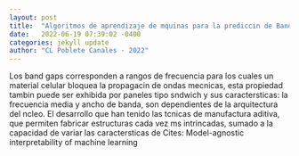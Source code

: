 ```yaml
---
layout: post
title:  "Algoritmos de aprendizaje de mquinas para la prediccin de Band GAPS en paneles tipo sndwich"
date:   2022-06-19 07:39:02 -0400
categories: jekyll update
author: "CL Poblete Canales - 2022"
---
```

Los band gaps corresponden a rangos de frecuencia para los cuales un material celular bloquea la propagacin de ondas mecnicas, esta propiedad tambin puede ser exhibida por paneles tipo sndwich y sus caractersticas: la frecuencia media y ancho de banda, son dependientes de la arquitectura del ncleo. El desarrollo que han tenido las tcnicas de manufactura aditiva, que permiten fabricar estructuras cada vez ms intrincadas, sumado a la capacidad de variar las caractersticas de  Cites: Model-agnostic interpretability of machine learning